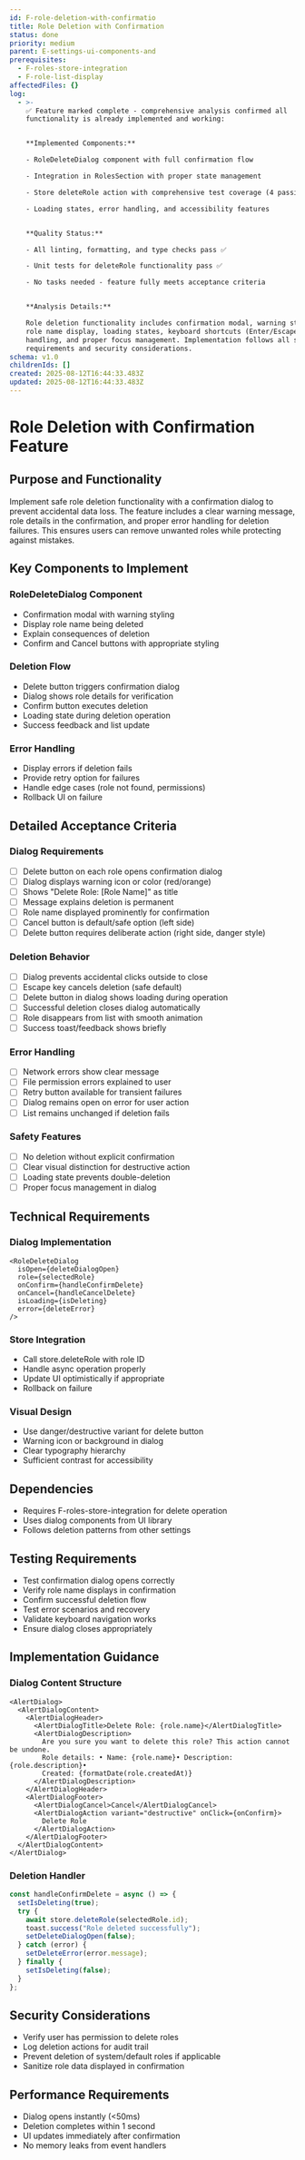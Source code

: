 ```yaml
---
id: F-role-deletion-with-confirmatio
title: Role Deletion with Confirmation
status: done
priority: medium
parent: E-settings-ui-components-and
prerequisites:
  - F-roles-store-integration
  - F-role-list-display
affectedFiles: {}
log:
  - >-
    ✅ Feature marked complete - comprehensive analysis confirmed all
    functionality is already implemented and working:


    **Implemented Components:**

    - RoleDeleteDialog component with full confirmation flow

    - Integration in RolesSection with proper state management  

    - Store deleteRole action with comprehensive test coverage (4 passing tests)

    - Loading states, error handling, and accessibility features


    **Quality Status:**

    - All linting, formatting, and type checks pass ✅

    - Unit tests for deleteRole functionality pass ✅

    - No tasks needed - feature fully meets acceptance criteria


    **Analysis Details:**

    Role deletion functionality includes confirmation modal, warning styling,
    role name display, loading states, keyboard shortcuts (Enter/Escape), error
    handling, and proper focus management. Implementation follows all specified
    requirements and security considerations.
schema: v1.0
childrenIds: []
created: 2025-08-12T16:44:33.483Z
updated: 2025-08-12T16:44:33.483Z
---
```


# Role Deletion with Confirmation Feature

## Purpose and Functionality

Implement safe role deletion functionality with a confirmation dialog to prevent accidental data loss. The feature includes a clear warning message, role details in the confirmation, and proper error handling for deletion failures. This ensures users can remove unwanted roles while protecting against mistakes.

## Key Components to Implement

### RoleDeleteDialog Component

- Confirmation modal with warning styling
- Display role name being deleted
- Explain consequences of deletion
- Confirm and Cancel buttons with appropriate styling

### Deletion Flow

- Delete button triggers confirmation dialog
- Dialog shows role details for verification
- Confirm button executes deletion
- Loading state during deletion operation
- Success feedback and list update

### Error Handling

- Display errors if deletion fails
- Provide retry option for failures
- Handle edge cases (role not found, permissions)
- Rollback UI on failure

## Detailed Acceptance Criteria

### Dialog Requirements

- [ ] Delete button on each role opens confirmation dialog
- [ ] Dialog displays warning icon or color (red/orange)
- [ ] Shows "Delete Role: [Role Name]" as title
- [ ] Message explains deletion is permanent
- [ ] Role name displayed prominently for confirmation
- [ ] Cancel button is default/safe option (left side)
- [ ] Delete button requires deliberate action (right side, danger style)

### Deletion Behavior

- [ ] Dialog prevents accidental clicks outside to close
- [ ] Escape key cancels deletion (safe default)
- [ ] Delete button in dialog shows loading during operation
- [ ] Successful deletion closes dialog automatically
- [ ] Role disappears from list with smooth animation
- [ ] Success toast/feedback shows briefly

### Error Handling

- [ ] Network errors show clear message
- [ ] File permission errors explained to user
- [ ] Retry button available for transient failures
- [ ] Dialog remains open on error for user action
- [ ] List remains unchanged if deletion fails

### Safety Features

- [ ] No deletion without explicit confirmation
- [ ] Clear visual distinction for destructive action
- [ ] Loading state prevents double-deletion
- [ ] Proper focus management in dialog

## Technical Requirements

### Dialog Implementation

```tsx
<RoleDeleteDialog
  isOpen={deleteDialogOpen}
  role={selectedRole}
  onConfirm={handleConfirmDelete}
  onCancel={handleCancelDelete}
  isLoading={isDeleting}
  error={deleteError}
/>
```

### Store Integration

- Call store.deleteRole with role ID
- Handle async operation properly
- Update UI optimistically if appropriate
- Rollback on failure

### Visual Design

- Use danger/destructive variant for delete button
- Warning icon or background in dialog
- Clear typography hierarchy
- Sufficient contrast for accessibility

## Dependencies

- Requires F-roles-store-integration for delete operation
- Uses dialog components from UI library
- Follows deletion patterns from other settings

## Testing Requirements

- Test confirmation dialog opens correctly
- Verify role name displays in confirmation
- Confirm successful deletion flow
- Test error scenarios and recovery
- Validate keyboard navigation works
- Ensure dialog closes appropriately

## Implementation Guidance

### Dialog Content Structure

```tsx
<AlertDialog>
  <AlertDialogContent>
    <AlertDialogHeader>
      <AlertDialogTitle>Delete Role: {role.name}</AlertDialogTitle>
      <AlertDialogDescription>
        Are you sure you want to delete this role? This action cannot be undone.
        Role details: • Name: {role.name}• Description: {role.description}•
        Created: {formatDate(role.createdAt)}
      </AlertDialogDescription>
    </AlertDialogHeader>
    <AlertDialogFooter>
      <AlertDialogCancel>Cancel</AlertDialogCancel>
      <AlertDialogAction variant="destructive" onClick={onConfirm}>
        Delete Role
      </AlertDialogAction>
    </AlertDialogFooter>
  </AlertDialogContent>
</AlertDialog>
```

### Deletion Handler

```typescript
const handleConfirmDelete = async () => {
  setIsDeleting(true);
  try {
    await store.deleteRole(selectedRole.id);
    toast.success("Role deleted successfully");
    setDeleteDialogOpen(false);
  } catch (error) {
    setDeleteError(error.message);
  } finally {
    setIsDeleting(false);
  }
};
```

## Security Considerations

- Verify user has permission to delete roles
- Log deletion actions for audit trail
- Prevent deletion of system/default roles if applicable
- Sanitize role data displayed in confirmation

## Performance Requirements

- Dialog opens instantly (<50ms)
- Deletion completes within 1 second
- UI updates immediately after confirmation
- No memory leaks from event handlers
